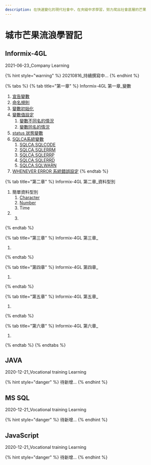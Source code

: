 ```yaml
---
description: 在快速變化的現代社會中，在夾縫中求學習，努力爬出社會底層的芒果
---
```


# 城市芒果流浪學習記

## Informix-4GL

2021-06-23\_Company Learning

{% hint style="warning" %}
20210816\_持續撰寫中...
{% endhint %}

{% tabs %}
{% tab title="第一章" %}
Informix-4GL 第一章\_變數

1. [宣告變數](informix-4gl-learning/mu-ci-biao/di-yi-zhang-bian-shu/xuan-gao-bian-shu.md) 
2. [命名規則](informix-4gl-learning/mu-ci-biao/di-yi-zhang-bian-shu/untitled.md)
3. [變數初始化](informix-4gl-learning/mu-ci-biao/di-yi-zhang-bian-shu/bian-shu-chu-shi-hua.md)
4. [變數值設定](informix-4gl-learning/mu-ci-biao/di-yi-zhang-bian-shu/bian-shu-zhi-she-ding.md)
   1. [變數不同名的情況](informix-4gl-learning/mu-ci-biao/di-yi-zhang-bian-shu/bian-shu-fan-wei/bian-shu-bu-tong-ming-de-qing-kuang.md)
   2. [變數同名的情況](informix-4gl-learning/mu-ci-biao/di-yi-zhang-bian-shu/bian-shu-fan-wei/bian-shu-tong-ming-de-qing-kuang.md)
5. [status 狀態變數](informix-4gl-learning/mu-ci-biao/di-yi-zhang-bian-shu/status-zhuang-tai-bian-shu.md)
6. [SQLCA系統變數](informix-4gl-learning/mu-ci-biao/di-yi-zhang-bian-shu/xi-tong-bian-shu/)
   1. [SQLCA.SQLCODE](informix-4gl-learning/mu-ci-biao/di-yi-zhang-bian-shu/xi-tong-bian-shu/sqlca.sqlcode.md)
   2. [SQLCA.SQLERRM](informix-4gl-learning/mu-ci-biao/di-yi-zhang-bian-shu/xi-tong-bian-shu/sqlca.sqlerrm.md)
   3. [SQLCA.SQLERRP](informix-4gl-learning/mu-ci-biao/di-yi-zhang-bian-shu/xi-tong-bian-shu/sqlca.sqlerrp.md)
   4. [SQLCA.SQLERRD](informix-4gl-learning/mu-ci-biao/di-yi-zhang-bian-shu/xi-tong-bian-shu/sqlca.sqlerrd.md)
   5. [SQLCA.SQLWARN](informix-4gl-learning/mu-ci-biao/di-yi-zhang-bian-shu/xi-tong-bian-shu/sqlca.sqlwarn.md)
7. [WHENEVER ERROR 系統錯誤設定](informix-4gl-learning/mu-ci-biao/di-yi-zhang-bian-shu/whenever-error-xi-tong-cuo-wu-she-ding.md)
{% endtab %}

{% tab title="第二章" %}
Informix-4GL 第二章\_資料型別

1. 簡單資料型別
   1. [Character](informix-4gl-learning/mu-ci-biao/di-er-zhang-zi-liao-xing-bie/jian-chan-zi-liao-xing-bie/jian-chan-zi-liao-xing-bie-char-1/jian-chan-zi-liao-xing-bie-char.md)
   2. [Number](informix-4gl-learning/mu-ci-biao/di-er-zhang-zi-liao-xing-bie/jian-chan-zi-liao-xing-bie/jian-chan-zi-liao-xing-bie-number/jian-chan-zi-liao-xing-bie-integer.md)
   3. Time
2. 3. 
{% endtab %}

{% tab title="第三章" %}
Informix-4GL 第三章\_

1. 
{% endtab %}

{% tab title="第四章" %}
Informix-4GL 第四章\_

1. 
{% endtab %}

{% tab title="第五章" %}
Informix-4GL 第五章\_

1. 
{% endtab %}

{% tab title="第六章" %}
Informix-4GL 第六章\_

1. 
{% endtab %}
{% endtabs %}

## JAVA

2020-12-21\_Vocational training Learning

{% hint style="danger" %}
待新增...
{% endhint %}

## MS SQL

2020-12-21\_Vocational training Learning

{% hint style="danger" %}
待新增...
{% endhint %}

## JavaScript

2020-12-21\_Vocational training Learning

{% hint style="danger" %}
待新增...
{% endhint %}



